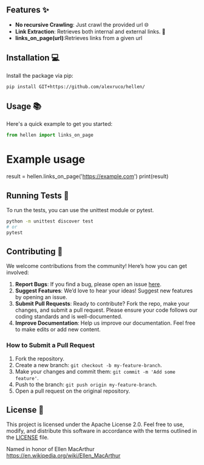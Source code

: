 
## Features ✨

- **No recursive Crawling**: Just crawl the provided url 🌐
- **Link Extraction**: Retrieves both internal and external links. 🔗
- **links_on_page(url)**:Retrieves links from a given url

## Installation 💻

Install the package via pip:

```bash
pip install GIT+https://github.com/alexruco/hellen/
```

## Usage 📚

Here's a quick example to get you started:

```python
from hellen import links_on_page
```
# Example usage
result = hellen.links_on_page('https://example.com')
print(result)

## Running Tests 🧪

To run the tests, you can use the unittest module or pytest.

```bash
python -m unittest discover test
# or
pytest
```
## Contributing 🤝

We welcome contributions from the community! Here’s how you can get involved:

1. **Report Bugs**: If you find a bug, please open an issue [here](https://github.com/alexruco/hellen/issues).
2. **Suggest Features**: We’d love to hear your ideas! Suggest new features by opening an issue.
3. **Submit Pull Requests**: Ready to contribute? Fork the repo, make your changes, and submit a pull request. Please ensure your code follows our coding standards and is well-documented.
4. **Improve Documentation**: Help us improve our documentation. Feel free to make edits or add new content.

### How to Submit a Pull Request

1. Fork the repository.
2. Create a new branch: `git checkout -b my-feature-branch`.
3. Make your changes and commit them: `git commit -m 'Add some feature'`.
4. Push to the branch: `git push origin my-feature-branch`.
5. Open a pull request on the original repository.

## License 📄

This project is licensed under the Apache License 2.0. Feel free to use, modify, and distribute this software in accordance with the terms outlined in the [LICENSE](LICENSE) file.

Named in honor of Ellen MacArthur https://en.wikipedia.org/wiki/Ellen_MacArthur

